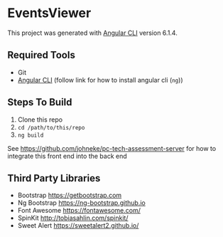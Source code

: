 # EventsViewer

This project was generated with [Angular CLI](https://github.com/angular/angular-cli) version 6.1.4.

## Required Tools

* Git
* [Angular CLI](https://github.com/angular/angular-cli) (follow link for how to install angular cli (`ng`))

## Steps To Build

1. Clone this repo
2. `cd /path/to/this/repo`
3. `ng build`

See https://github.com/johneke/pc-tech-assessment-server for how to integrate this front end into the back end

## Third Party Libraries

* Bootstrap https://getbootstrap.com
* Ng Bootstrap https://ng-bootstrap.github.io
* Font Awesome https://fontawesome.com/
* SpinKit http://tobiasahlin.com/spinkit/
* Sweet Alert https://sweetalert2.github.io/
